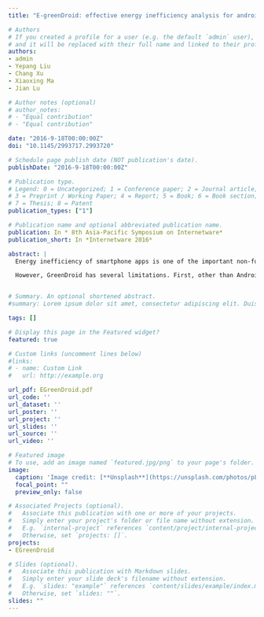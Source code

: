 ```yaml
---
title: "E-greenDroid: effective energy inefficiency analysis for android applications"

# Authors
# If you created a profile for a user (e.g. the default `admin` user), write the username (folder name) here 
# and it will be replaced with their full name and linked to their profile.
authors:
- admin
- Yepang Liu
- Chang Xu
- Xiaoxing Ma
- Jian Lu

# Author notes (optional)
# author_notes:
# - "Equal contribution"
# - "Equal contribution"

date: "2016-9-18T00:00:00Z"
doi: "10.1145/2993717.2993720"

# Schedule page publish date (NOT publication's date).
publishDate: "2016-9-18T00:00:00Z"

# Publication type.
# Legend: 0 = Uncategorized; 1 = Conference paper; 2 = Journal article;
# 3 = Preprint / Working Paper; 4 = Report; 5 = Book; 6 = Book section;
# 7 = Thesis; 8 = Patent
publication_types: ["1"]

# Publication name and optional abbreviated publication name.
publication: In * 8th Asia-Pacific Symposium on Internetware*
publication_short: In *Internetware 2016*

abstract: |
  Energy inefficiency of smartphone apps is one of the important non-functional issues. It is common, but difficult to diagnose, and often involves sensor usage. GreenDroid provides a novel approach to systematically diagnose energy inefficiency problems in smartphone apps running on Android platforms. It derives an application execution model (AEM) from Android framework and leverages it to realistically simulate an application's runtime behaviors. It also automatically analyzes an application's sensory data utilization, monitors sensor listener and wake lock usage, and reports actionable information to developers.

  However, GreenDroid has several limitations. First, other than Android 2.3, it does not support other newer versions of Android. Second, GreenDroid doesn't provide an actionable and reusable state machine based on AEM. Third, its implementation and report generation need optimization. This work focuses on extending GreenDroid's functionality of diagnosing energy inefficiency problems in Android apps. We re-implement GreenDroid on the newest version of Java Pathfinder(JPF), update and optimize the execution simulation process as well as library modeling. Besides, this work adds support to new Android features such as Fragment, and abstracts a separate and reusable state machine out of AEM. With our evaluation, we demonstrate that the extended GreenDroid (E-GreenDroid) can analyze those apps with new Android features while being the same effective as the original version.


# Summary. An optional shortened abstract.
#summary: Lorem ipsum dolor sit amet, consectetur adipiscing elit. Duis posuere tellus ac convallis placerat. Proin tincidunt magna sed ex sollicitudin condimentum.

tags: []

# Display this page in the Featured widget?
featured: true

# Custom links (uncomment lines below)
#links:
# - name: Custom Link
#   url: http://example.org

url_pdf: EGreenDroid.pdf
url_code: ''
url_dataset: ''
url_poster: ''
url_project: ''
url_slides: ''
url_source: ''
url_video: ''

# Featured image
# To use, add an image named `featured.jpg/png` to your page's folder. 
image:
  caption: 'Image credit: [**Unsplash**](https://unsplash.com/photos/pLCdAaMFLTE)'
  focal_point: ""
  preview_only: false

# Associated Projects (optional).
#   Associate this publication with one or more of your projects.
#   Simply enter your project's folder or file name without extension.
#   E.g. `internal-project` references `content/project/internal-project/index.md`.
#   Otherwise, set `projects: []`.
projects:
- EGreenDroid

# Slides (optional).
#   Associate this publication with Markdown slides.
#   Simply enter your slide deck's filename without extension.
#   E.g. `slides: "example"` references `content/slides/example/index.md`.
#   Otherwise, set `slides: ""`.
slides: ""
---
```

